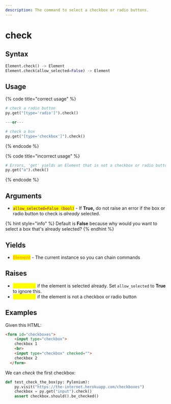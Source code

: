 ```yaml
---
description: The command to select a checkbox or radio buttons.
---
```


# check

## Syntax

```python
Element.check() -> Element
Element.check(allow_selected=False) -> Element
```

## Usage

{% code title="correct usage" %}
```python
# check a radio button
py.get("[type='radio']").check()

---or---

# check a box
py.get("[type='checkbox']").check()
```
{% endcode %}

{% code title="incorrect usage" %}
```python
# Errors, 'get' yields an Element that is not a checkbox or radio button
py.get("a").check()
```
{% endcode %}

## Arguments

* <mark style="color:purple;">`allow_selected=False (bool)`</mark> - If **True,** do not raise an error if the box or radio button to check is _already_ selected.

{% hint style="info" %}
Default is **False** because why would you want to select a box that's already selected?
{% endhint %}

## Yields

* <mark style="color:orange;">**Element**</mark> - The current instance so you can chain commands

## Raises

* <mark style="color:yellow;">**ValueError**</mark> if the element is selected already. Set `allow_selected` to **True** to ignore this.
* <mark style="color:yellow;">**ValueError**</mark> if the element is not a checkbox or radio button

## Examples

Given this HTML:

```html
<form id="checkboxes">
    <input type="checkbox">
    checkbox 1
    <br>
    <input type="checkbox" checked="">
    checkbox 2
  </form>
```

We can _check_ the first checkbox:

```python
def test_check_the_box(py: Pylenium):
    py.visit("https://the-internet.herokuapp.com/checkboxes")
    checkbox = py.get("input").check()
    assert checkbox.should().be_checked()
```
